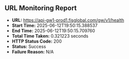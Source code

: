 ## URL Monitoring Report

- **URL:** https://api-gw1-prod1.fisglobal.com/gw/v1/health
- **Start Time:** 2025-06-12T19:50:15.388537
- **End Time:** 2025-06-12T19:50:15.709760
- **Total Time Taken:** 0.321223 seconds
- **HTTP Status Code:** 200
- **Status:** Success
- **Failure Reason:** N/A
